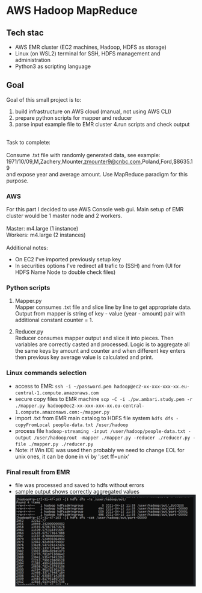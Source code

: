 # AWS Hadoop MapReduce

## Tech stac

- AWS EMR cluster (EC2 machines, Hadoop, HDFS as storage)
- Linux (on WSL2) terminal for SSH, HDFS management and administration
- Python3 as scripting language

## Goal

Goal of this small project is to:
1. build infrastructure on AWS cloud (manual, not using AWS CLI)
2. prepare python scripts for mapper and reducer
3. parse input example file to EMR cluster
4.run scripts and check output</br></br>

Task to complete:</br></br> Consume .txt file with randomly generated data, see example:</br>
1971/10/09,M,Zachery,Mounter,zmounter9@cnbc.com,Poland,Ford,$8635.19</br>
and expose year and average amount. Use MapReduce paradigm for this purpose.

### AWS
For this part I decided to use AWS Console web gui. Main setup of EMR cluster would be 1 master node and 2 workers.</br></br>
Master: m4.large (1 instance)</br>
Workers: m4.large (2 instances)</br></br>
Additional notes:</br>
- On EC2 I've imported previously setup key
- In securities options I've redirect all trafic to (SSH) and from (UI for HDFS Name Node to double check files)

### Python scripts

1. Mapper.py</br>
Mapper consumes .txt file and slice line by line to get appropriate data. Output from mapper is string of key - value (year - amount) pair with additional constant counter = 1.
   
2. Reducer.py</br>
Reducer consumes mapper output and slice it into pieces. Then variables are correctly casted and processed. Logic is to aggregate all the same keys by amount and counter and when different key enters then previous key average value is calculated and print.</br>

### Linux commands selection

- access to EMR: `ssh -i ~/password.pem hadoop@ec2-xx-xxx-xxx-xx.eu-central-1.compute.amazonaws.com`
- secure copy files to EMR machine `scp -C -i ./pw.ambari.study.pem -r ./mapper.py hadoop@ec2-xx-xxx-xxx-xx.eu-central-1.compute.amazonaws.com:~/mapper.py`
- import .txt from EMR main catalog to HDFS file system `hdfs dfs -copyFromLocal people-data.txt /user/hadoop`
- process file `hadoop-streaming -input /user/hadoop/people-data.txt -output /user/hadoop/out -mapper ./mapper.py -reducer ./reducer.py -file ./mapper.py ./reducer.py `
- Note: if Win IDE was used then probably we need to change EOL for unix ones, it can be done in vi by ':set ff=unix'

### Final result from EMR

- file was processed and saved to hdfs without errors
- sample output shows correctly aggregated values
![](finalresult.png)





